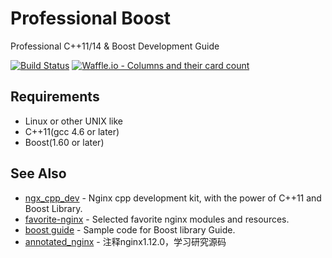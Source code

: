 # Professional Boost
Professional C++11/14 & Boost Development Guide

[![Build Status](https://travis-ci.org/chronolaw/professional_boost.svg?branch=master)](https://travis-ci.org/chronolaw/professional_boost)
[![Waffle.io - Columns and their card count](https://badge.waffle.io/chronolaw/professional_boost.svg?columns=To%20Do)](https://waffle.io/chronolaw/professional_boost)

## Requirements
* Linux or other UNIX like
* C++11(gcc 4.6 or later)
* Boost(1.60 or later)

## See Also
* [ngx_cpp_dev](https://github.com/chronolaw/ngx_cpp_dev) - Nginx cpp development kit, with the power of C++11 and Boost Library.
* [favorite-nginx](https://github.com/chronolaw/favorite-nginx) - Selected favorite nginx modules and resources.
* [boost guide](https://github.com/chronolaw/boost_guide.git) - Sample code for Boost library Guide.
* [annotated_nginx](https://github.com/chronolaw/annotated_nginx) - 注释nginx1.12.0，学习研究源码


